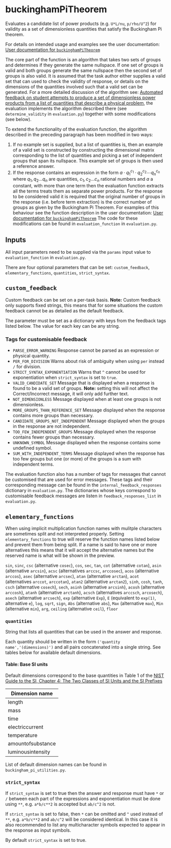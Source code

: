 # buckinghamPiTheorem

Evaluates a candidate list of power products (e.g. `U*L/nu`, `p/rho/U^2`) for validity as a set of dimensionless quantities that satisfy the Buckingham Pi theorem.

For details on intended usage and examples see the user documentation:  [User documentation for `buckinghamPiTheorem`](https://lambda-feedback.github.io/user-documentation/user_eval_function_docs/buckinghamPiTheorem/#buckinghampitheorem)

The core part of the function is an algorithm that takes two sets of groups and determines if they generate the same nullspace. If one set of groups is valid and both groups generate the same nullspace then the second set of groups is also valid. It is assumed that the task author either supplies a valid set that can used to check the validity of response, or details on the dimensions of the quantities involved such that a valid set can be generated. For a more detailed discussion of the algorithm see: [Automated feedback on student attempts to produce a set of dimensionless power products from a list of quantities that describe a physical problem](https://doi.org/10.6084/m9.figshare.24850131), the evaluation implements the algorithm described there (see `determine_validity` in `evaluation.py`) together with some modifications (see below).

To extend the functionality of the evaluation function, the algorithm described in the preceding paragraph has been modified in two ways:
1. If no example set is supplied, but a list of quantities is, then an example of a valid set is constructed by constructing the dimensional matrix corresponding to the list of quantities and picking a set of independent groups that span its nullspace. This example set of groups is then used a reference answer.
2. If the response contains an expression in the form $a \cdot q_1^{c_1} \cdot q_2^{c_2} \cdots q_n^{c_n}$ where $q_1, q_2 \ldots q_n$ are quantities, $c_1, c_2 \ldots c_n$ rational numbers and $a$ a constant, with more than one term then the evaluation function extracts all the terms treats them as separate power products. For the response to be considered valid it is required that the original number of groups in the response (i.e. before term extraction) is the correct number of groups as given by the Buckingham Pi Theorem. For examples of this behaviour see the function description in the user documentation: [User documentation for `buckinghamPiTheorem`](https://lambda-feedback.github.io/user-documentation/user_eval_function_docs/buckinghamPiTheorem/#buckinghampitheorem)
The code for these modifications can be found in `evaluation_function` in `evaluation.py`.


## Inputs
All input parameters need to be supplied via the `params` input value to `evaluation_function` in `evaluation.py`.

There are four optional parameters that can be set: `custom_feedback`, `elementary_functions`, `quantities`, `strict_syntax`.

## `custom_feedback`

Custom feedback can be set on a per-task basis. **Note:** Custom feedback only supports fixed strings, this means that for some situations the custom feedback cannot be as detailed as the default feedback.

The parameter must be set as a dictionary with keys from the feedback tags listed below. The value for each key can be any string.

### Tags for customisable feedback
- `PARSE_ERROR_WARNING` Response cannot be parsed as an expression or physical quantity.
- `PER_FOR_DIVISION` Warns about risk of ambiguity when using `per` instead `/` for division.
- `STRICT_SYNTAX_EXPONENTIATION` Warns that `^` cannot be used for exponentiation when `strict_syntax` is set to `true`.
- `VALID_CANDIDATE_SET` Message that is displayed when a response is found to be a valid set of groups. **Note:** setting this will not affect the Correct/Incorrect message, it will only add further text.
- `NOT_DIMENSIONLESS` Message displayed when at least one groups is not dimensionless.
- `MORE_GROUPS_THAN_REFERENCE_SET` Message displayed when the response contains more groups than necessary.
- `CANDIDATE_GROUPS_NOT_INDEPENDENT` Message displayed when the groups in the response are not independent.
- `TOO_FEW_INDEPENDENT_GROUPS` Message displayed when the response contains fewer groups than necessary.
- `UNKNOWN_SYMBOL` Message displayed when the response contains some undefined symbol.
- `SUM_WITH_INDEPENDENT_TERMS`  Message displayed when the response has too few groups but one (or more) of the groups is a sum with independent terms.

The evaluation function also has a number of tags for messages that cannot be customised that are used for error messages. These tags and their corresponding message can be found in the `internal_feedback_responses` dictionary in `evaluation.py`. The dictionaries whose keys correspond to customisable feedback messages are listen in `feedback_responses_list` in `evaluation.py`.

## `elementary_functions`

When using implicit multiplication function names with mulitple characters are sometimes split and not interpreted properly. Setting `elementary_functions` to true will reserve the function names listed below and prevent them from being split. If a name is said to have one or more alternatives this means that it will accept the alternative names but the reserved name is what will be shown in the preview.

`sin`, `sinc`, `csc` (alternative `cosec`), `cos`, `sec`, `tan`, `cot` (alternative `cotan`), `asin` (alternative `arcsin`), `acsc` (alternatives `arccsc`, `arccosec`), `acos` (alternative `arccos`), `asec` (alternative `arcsec`), `atan` (alternative `arctan`), `acot` (alternatives `arccot`, `arccotan`), `atan2` (alternative `arctan2`), `sinh`, `cosh`, `tanh`, `csch` (alternative `cosech`), `sech`, `asinh` (alternative `arcsinh`), `acosh` (alternative `arccosh`), `atanh` (alternative `arctanh`), `acsch` (alternatives `arccsch`, `arcosech`), `asech` (alternative `arcsech`), `exp` (alternative `Exp`), `E` (equivalent to `exp(1)`, alternative `e`), `log`, `sqrt`, `sign`, `Abs` (alternative `abs`), `Max` (alternative `max`), `Min` (alternative `min`), `arg`, `ceiling` (alternative `ceil`), `floor`

### `quantities`

String that lists all quantities that can be used in the answer and response.

Each quantity should be written in the form `('quantity name','(dimensions)')` and all pairs concatenated into a single string. See tables below for available default dimensions.

#### Table: Base SI units

Default dimensions correspond to the base quantities in Table 1 of the [NIST Guide to the SI, Chapter 4: The Two Classes of SI Units and the SI Prefixes](https://www.nist.gov/pml/special-publication-811/nist-guide-si-chapter-4-two-classes-si-units-and-si-prefixes)

| Dimension name      |
|---------------------|
| length              |
| mass                |
| time                |
| electriccurrent     |
| temperature         |
| amountofsubstance   |
| luminousintensity   |

List of default dimension names can be found in `buckingham_pi_utilities.py`.

### `strict_syntax`

If `strict_syntax` is set to true then the answer and response must have `*` or `/` between each part of the expressions and exponentiation must be done using `**`, e.g. `a*b/c**2` is accepted but `ab/c^2` is not.

If `strict_syntax` is set to false, then `*` can be omitted and `^` used instead of `**`, e.g. `a*b/c**2` and `ab/c^2` will be considered identical. In this case it is also recommended to list any multicharacter symbols expected to appear in the response as input symbols.

By default `strict_syntax` is set to true.
